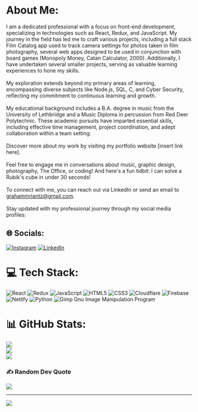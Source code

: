 # About Me:
I am a dedicated professional with a focus on front-end development, specializing in technologies such as React, Redux, and JavaScript. My journey in the field has led me to craft various projects, including a full stack Film Catalog app used to track camera settings for photos taken in film photography, several web apps designed to be used in conjunction with board games (Monopoly Money, Catan Calculator, 2000). Additionally, I have undertaken several smaller projects, serving as valuable learning experiences to hone my skills.<br><br>My exploration extends beyond my primary areas of learning, encompassing diverse subjects like Node.js, SQL, C, and Cyber Security, reflecting my commitment to continuous learning and growth.<br><br>My educational background includes a B.A. degree in music from the University of Lethbridge and a Music Diploma in percussion from Red Deer Polytechnic. These academic pursuits have imparted essential skills, including effective time management, project coordination, and adept collaboration within a team setting.<br><br>Discover more about my work by visiting my portfolio website [insert link here].<br><br>Feel free to engage me in conversations about music, graphic design, photography, The Office, or coding! And here's a fun tidbit: I can solve a Rubik's cube in under 30 seconds!<br><br>To connect with me, you can reach out via LinkedIn or send an email to grahammrjantz@gmail.com.<br><br>Stay updated with my professional journey through my social media profiles:<br>


## 🌐 Socials:
[![Instagram](https://img.shields.io/badge/Instagram-%23E4405F.svg?logo=Instagram&logoColor=white)](https://instagram.com/https://instagram.com/https://instagram.com/grahamjantz) [![LinkedIn](https://img.shields.io/badge/LinkedIn-%230077B5.svg?logo=linkedin&logoColor=white)](https://linkedin.com/in/https://linkedin.com/in/https://www.linkedin.com/in/graham-jantz-b87921145/) 

# 💻 Tech Stack:
![React](https://img.shields.io/badge/react-%2320232a.svg?style=for-the-badge&logo=react&logoColor=%2361DAFB) ![Redux](https://img.shields.io/badge/redux-%23593d88.svg?style=for-the-badge&logo=redux&logoColor=white) ![JavaScript](https://img.shields.io/badge/javascript-%23323330.svg?style=for-the-badge&logo=javascript&logoColor=%23F7DF1E) ![HTML5](https://img.shields.io/badge/html5-%23E34F26.svg?style=for-the-badge&logo=html5&logoColor=white) ![CSS3](https://img.shields.io/badge/css3-%231572B6.svg?style=for-the-badge&logo=css3&logoColor=white) ![Cloudflare](https://img.shields.io/badge/Cloudflare-F38020?style=for-the-badge&logo=Cloudflare&logoColor=white) ![Firebase](https://img.shields.io/badge/firebase-%23039BE5.svg?style=for-the-badge&logo=firebase) ![Netlify](https://img.shields.io/badge/netlify-%23000000.svg?style=for-the-badge&logo=netlify&logoColor=#00C7B7) ![Python](https://img.shields.io/badge/python-3670A0?style=for-the-badge&logo=python&logoColor=ffdd54) ![Gimp Gnu Image Manipulation Program](https://img.shields.io/badge/Gimp-657D8B?style=for-the-badge&logo=gimp&logoColor=FFFFFF)
# 📊 GitHub Stats:
![](https://github-readme-stats.vercel.app/api?username=grahamjantz&theme=dark&hide_border=false&include_all_commits=true&count_private=true)<br/>
![](https://github-readme-streak-stats.herokuapp.com/?user=grahamjantz&theme=dark&hide_border=false)<br/>
![](https://github-readme-stats.vercel.app/api/top-langs/?username=grahamjantz&theme=dark&hide_border=false&include_all_commits=true&count_private=true&layout=compact)

### ✍️ Random Dev Quote
![](https://quotes-github-readme.vercel.app/api?type=horizontal&theme=radical)

---
[![](https://visitcount.itsvg.in/api?id=grahamjantz&icon=0&color=0)](https://visitcount.itsvg.in)

<!-- Proudly created with GPRM ( https://gprm.itsvg.in ) -->
